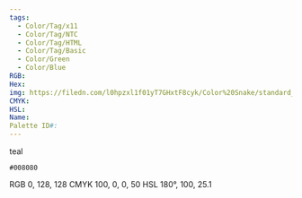 ```yaml
---
tags:
  - Color/Tag/x11
  - Color/Tag/NTC
  - Color/Tag/HTML
  - Color/Tag/Basic
  - Color/Green
  - Color/Blue
RGB: 
Hex: 
img: https://filedn.com/l0hpzxl1f01yT7GHxtF8cyk/Color%20Snake/standard_csv_to_svg/%23/008080.svg
CMYK: 
HSL: 
Name: 
Palette ID#:
---
```

teal
```palette
#008080
```
RGB 0, 128, 128
CMYK	100, 0, 0, 50
HSL	180°, 100, 25.1
